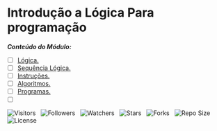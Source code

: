 <!-- Titulo -->
# Introdução a Lógica Para programação

***Conteúdo do Módulo:***

* [ ] [Lógica.](https://github.com/Devsgeeknerd/cla-log-int-log-par-pro-alg-log-par-pro-bas-ava)
* [ ] [Sequência Lógica.](https://github.com/Devsgeeknerd/cla-seq-log-int-log-par-pro-alg-log-par-pro-bas-ava)
* [ ] [Instruções.](https://github.com/Devsgeeknnerd/cla-ins-int-log-par-pro-alg-log-par-pro-bas-ava)
* [ ] [Algoritmos.](https://github.com/Devsgeeknerd/cla-alg-int-log-par-pro-alg-log-par-pro-bas-ava)
* [ ] [Programas.](https://github.com/Devsgeeknerd/cla-pro-int-log-par-pro-alg-log-par-pro-bas-ava)
* [ ] []()

![Visitors](https://api.visitorbadge.io/api/visitors?path=Devsgeeknerd%2Fmod-int-log-par-pro-alg-log-par-pro-bas-ava&label=Visitantes&labelColor=%23f9e64f&countColor=%23008000&style=plastic "Total de Visitas")
&nbsp;
![Followers](https://img.shields.io/github/followers/Devsgeeknerd?style=p&label=Seguidores&labelColor=f9e64f&color=008000 "Total de Seguidores")
&nbsp;
![Watchers](https://img.shields.io/github/watchers/Devsgeeknerd/mod-int-log-par-pro-alg-log-par-pro-bas-ava?style=p&label=Observadores&labelColor=f9e64f&color=008000 "Total de Observadores")
&nbsp;
![Stars](https://img.shields.io/github/stars/Devsgeeknerd/mod-int-log-par-pro-alg-log-par-pro-bas-ava?style=p&label=Estrelas&labelColor=f9e64f&color=008000 "Total de Estrelas")
&nbsp;
![Forks](https://img.shields.io/github/forks/Devsgeeknerd/mod-int-log-par-pro-alg-log-par-pro-bas-ava?style=p&label=Bifurcações&labelColor=f9e64f&color=008000 "Total de Bifurcações")
&nbsp;
![Repo Size](https://img.shields.io/github/repo-size/Devsgeeknerd/mod-int-log-par-pro-alg-log-par-pro-bas-ava?style=p&label=Tamanho&labelColor=f9e64f&color=008000 "Tamanho do Repositório")
&nbsp;
![License](https://img.shields.io/github/license/Devsgeeknerd/mod-int-log-par-pro-alg-log-par-pro-bas-ava?style=p&label=Licença&labelColor=f9e64f&color=008000 "Licença do Repositório")
